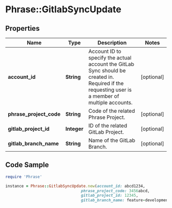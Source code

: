 # Phrase::GitlabSyncUpdate

## Properties

Name | Type | Description | Notes
------------ | ------------- | ------------- | -------------
**account_id** | **String** | Account ID to specify the actual account the GitLab Sync should be created in. Required if the requesting user is a member of multiple accounts. | [optional] 
**phrase_project_code** | **String** | Code of the related Phrase Project. | [optional] 
**gitlab_project_id** | **Integer** | ID of the related GitLab Project. | [optional] 
**gitlab_branch_name** | **String** | Name of the GitLab Branch. | [optional] 

## Code Sample

```ruby
require 'Phrase'

instance = Phrase::GitlabSyncUpdate.new(account_id: abcd1234,
                                 phrase_project_code: 3456abcd,
                                 gitlab_project_id: 12345,
                                 gitlab_branch_name: feature-development)
```



